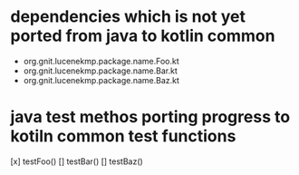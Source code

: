 # dependencies which is not yet ported from java to kotlin common
* org.gnit.lucenekmp.package.name.Foo.kt
* org.gnit.lucenekmp.package.name.Bar.kt
* org.gnit.lucenekmp.package.name.Baz.kt

# java test methos porting progress to kotiln common test functions
[x] testFoo()
[] testBar()
[] testBaz()
